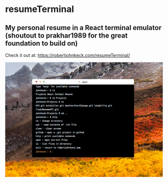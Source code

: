 # resumeTerminal
My personal resume in a React terminal emulator (shoutout to prakhar1989 for the great foundation to build on)
---

Check it out at: https://robertjohnkeck.com/resumeTerminal/

![Terminal Screenshot](https://github.com/robertjkeck2/resumeTerminal/blob/master/images/terminal.png)
